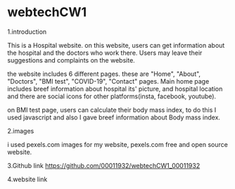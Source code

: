 # webtechCW1
1.introduction

This is a Hospital website.
on this website, users can get information about the hospital and the doctors who work there. Users may leave their suggestions and complaints on the website.

the website includes 6 different pages. 
these are "Home", "About", "Doctors", "BMI test", "COVID-19", "Contact" pages.
Main home page includes breef information about hospital its' picture, and hospital location and there are social icons for other platforms(insta, facebook, youtube).

on BMI test page, users can calculate their body mass index, to do this I used javascript and also I gave breef information about Body mass index.

2.images

i used pexels.com images for my website, pexels.com free and open source website. 


3.Github link
https://github.com/00011932/webtechCW1_00011932


4.website link





